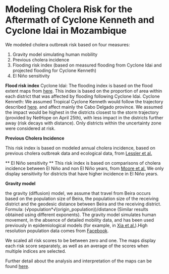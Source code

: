 # Modeling Cholera Risk for the Aftermath of Cyclone Kenneth and Cyclone Idai in Mozambique

We modeled cholera outbreak risk based on four measures:
1.	Gravity model simulating human mobility
2.	Previous cholera incidence
3.	Flooding risk index (based on measured flooding from Cyclone Idai and projected flooding for Cyclone Kenneth)
4.	El Niño sensitivity



**Flood risk index**
Cyclone Idai: The flooding index is based on the flood extent maps from [here](https://geonode.ingc.gov.mz/layers/geonode:hazard_aggregation_summary_13). This index is based on the proportion of area within each district that was affected by flooding following Cyclone Idai.
Cyclone Kenneth: We assumed Tropical Cyclone Kenneth would follow the trajectory described [here](https://reliefweb.int/sites/reliefweb.int/files/resources/ROSEA_20190424_SouthernAfrica_TCKenneth_FlashUpdate_final.pdf). and affect mainly the Cabo Delgado province. We assumed the impact would be highest in the districts closest to the storm trajectory (provided by NetHope on April 25th), with less impact in the districts further away (risk decays with distance). Only districts within the uncertainty zone were considered at risk.


**Previous Cholera Incidence**

This risk index is based on modeled annual cholera incidence, based on previous cholera outbreak data and ecological data, from [Lessler et al.](https://www.thelancet.com/journals/lancet/article/PIIS0140-6736(17)33050-7/)

** El Niño sensitivity **
This risk index is based on comparisons of cholera incidence between El Niño and non El Niño years, from [Moore et al.](https://www.pnas.org/content/114/17/4436/tab-figures-data) We only display sensitivity for districts that have higher incidence in El Niño years. 

**Gravity model**

the gravity (diffusion) model, we assume that travel from Beira occurs based on the population size of Beira, the population size of the receiving district and the geodesic distance between Beira and the receiving district.
Formula: (√population*√(origin_population))/distance (Similar results obtained using different exponents). The gravity model simulates human movement, in the absence of detailed mobility data, and has been used previously in epidemiological models (for example, in [Xia et al.](https://www.journals.uchicago.edu/doi/abs/10.1086/422341)).High resolution population data comes from [Facebook](https://data.humdata.org/dataset/highresolutionpopulationdensitymaps).

We scaled all risk scores to be between zero and one. The maps display each risk score separately, as well as an average of the scores when multiple indices are selected.

Further detail about the analysis and interpretation of the maps can be found [here](https://www.directrelief.org/2019/04/if-cyclone-kenneth-leads-to-cholera-in-mozambique-who-is-most-at-risk/).
